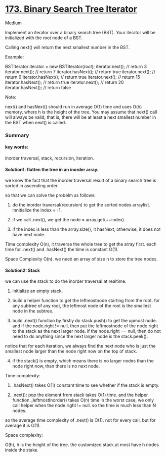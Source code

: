 # [173. Binary Search Tree Iterator](https://leetcode.com/problems/binary-search-tree-iterator/)

Medium
 
Implement an iterator over a binary search tree (BST). Your iterator will be initialized with the root node of a BST.

Calling next() will return the next smallest number in the BST.

 

Example:



BSTIterator iterator = new BSTIterator(root);
iterator.next();    // return 3
iterator.next();    // return 7
iterator.hasNext(); // return true
iterator.next();    // return 9
iterator.hasNext(); // return true
iterator.next();    // return 15
iterator.hasNext(); // return true
iterator.next();    // return 20
iterator.hasNext(); // return false
 

Note:

next() and hasNext() should run in average O(1) time and uses O(h) memory, where h is the height of the tree.
You may assume that next() call will always be valid, that is, there will be at least a next smallest number in the BST when next() is called.


### Summary 

#### key words: 

inorder traversal, stack, recursion, iteration.

#### Solution1: flatten the tree in an inorder array.

we know the fact that the inorder traversal result of a binary search tree is sorted in ascending order.

so that we can solve the probelm as follows:

1. do the inorder traversal(recursion) to get the sorted nodes arraylist. innitialize the index = -1.

2. if we call .next(), we get the node = array.get(++index).

3. if the index is less than the array.size(), it hasNext, otherwise, it does not have next node.

Time complexity O(n), it traverse the whole tree to get the array first. each time for .next() and .hasNext() the time is constant O(1).

Space Complexity O(n). we need an array of size n to store the tree nodes.

#### Solution2: Stack

we can use the stack to do the inorder traversal at realtime.

1. initialize an empty stack.

2. build a helper function to get the leftmostnode starting from the root. for any subtree of any root, the leftmost node of the root is the smallest node in the subtree.

3. build .next() function by firstly do stack.push() to get the upmost node. and if the node.right != null, then put the leftmostnode of the node.right to the stack as the next larger node. if the node.right == null, then do not need to do anything since the next larger node is the stack.peek().

notice that for each iteration, we always find the next node who is just the smallest node larger than the node right now on the top of stack.


4. if the stack() is empty, which means there is no larger nodes than the node right now, than there is no next node. 

Time complexity: 

1. .hasNext() takes O(1) constant time to see whether if the stack is empty.

2. .next(): pop the element from stack takes O(1) time. and the helper function _leftmostInorder() takes O(n) time in the worst case, we only call helper when the node.right != null. so the time is much less than N nodes. 

so the average time complexity of .next() is O(1). not for every call, but for average it is O(1).

Space complexity:

O(h), h is the height of the tree. the customized stack at most have h nodes inside the stake.


